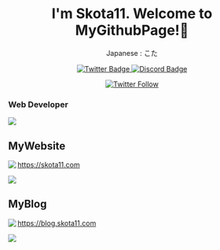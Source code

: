 <div align="center">
  <h1>I'm Skota11. Welcome to MyGithubPage!🎉</h1>
  <p>Japanese : こた</p>
  <div>
<a href="https://twitter.com/Kota_pclive">
<img src="https://img.shields.io/badge/Twitter-1da1f2?style=for-the-badge&logo=twitter&logoColor=white" alt="Twitter Badge"/>
</a>
<a href="https://discord.com/users/896299292845817856">
<img src="https://img.shields.io/badge/Discord-7289da?style=for-the-badge&logo=discord&logoColor=white" alt="Discord Badge"/>
</a>
    <p>
      <a href="https://twitter.com/Kota_pclive"><img alt="Twitter Follow" src="https://img.shields.io/twitter/follow/Kota_pclive?style=for-the-badge"></a>
    </p>
</div>
</div>
<h3>Web Developer</h3>
 <img src="http://github-profile-summary-cards.vercel.app/api/cards/profile-details?username=Skota11&theme=react" />
 
<h2>MyWebsite</h2>
<a href="https://github.com/SKota11/portfolio">
<img align="left" src="https://github-readme-stats.vercel.app/api/pin/?username=Skota11&repo=portfolio&layout=compact&theme=transparent&hide_border=true&count_private=true" />
  </a>
  <p><a href="https://skota11.com">https://skota11.com</a></p>
  <img src="https://skillicons.dev/icons?i=nextjs,vercel" />
  <br/>
<h2>MyBlog</h2>
<a href="https://github.com/SKota11/blog">
<img align="left" src="https://github-readme-stats.vercel.app/api/pin/?username=Skota11&repo=blog&layout=compact&theme=transparent&hide_border=true&count_private=true" />
  </a>
  <p><a href="https://blog.skota11.com">https://blog.skota11.com</a></p>
  <img src="https://skillicons.dev/icons?i=nextjs,netlify" />
